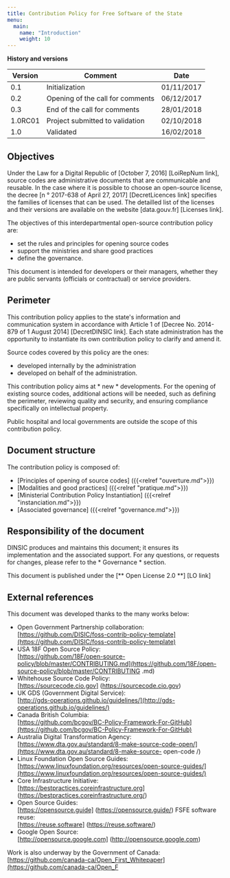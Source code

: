 ```yaml
---
title: Contribution Policy for Free Software of the State
menu: 
  main:
    name: "Introduction"
    weight: 10
---
```


__History and versions__

| Version | Comment                          | Date       |
|---------|----------------------------------|------------|
| 0.1     | Initialization                   | 01/11/2017 |
| 0.2     | Opening of the call for comments | 06/12/2017 |
| 0.3     | End of the call for comments     | 28/01/2018 |
| 1.0RC01 | Project submitted to validation  | 02/10/2018 |
| 1.0     | Validated                        | 16/02/2018 |

## Objectives

Under the Law for a Digital Republic of [October 7, 2016] [LoiRepNum link], source codes are administrative documents
that are communicable and reusable. In the case where it is possible to choose an open-source license, the decree
[n ° 2017-638 of April 27, 2017] [DecretLicences link] specifies the families of licenses that can be used. The detailled list
of the licenses and their versions are available on the website [data.gouv.fr] [Licenses link].

The objectives of this interdepartmental open-source contribution policy are:

 * set the rules and principles for opening source codes
 * support the ministries and share good practices
 * define the governance.

This document is intended for developers or their managers, whether they are public servants (officials
or contractual) or service providers.

## Perimeter

This contribution policy applies to the state's information and communication system
in accordance with Article 1 of [Decree No. 2014-879 of 1 August 2014] [DecretDINSIC link]. Each state administration
has the opportunity to instantiate its own contribution policy to clarify and amend it.

Source codes covered by this policy are the ones:

 * developed internally by the administration
 * developed on behalf of the administration.

This contribution policy aims at * new * developments. For the opening of existing source codes, additional actions will be needed,
such as defining the perimeter, reviewing quality and security, and ensuring compliance specifically on intellectual property.

Public hospital and local governments are outside the scope of this contribution policy.

## Document structure

The contribution policy is composed of:

 * [Principles of opening of source codes] ({{<relref "ouverture.md">}})
 * [Modalities and good practices] ({{<relref "pratique.md">}})
 * [Ministerial Contribution Policy Instantiation] ({{<relref "instanciation.md">}})
 * [Associated governance] ({{<relref "governance.md">}})

## Responsibility of the document

DINSIC produces and maintains this document; it ensures its implementation and the associated support. For any questions, or requests
for changes, please refer to the * Governance * section.

This document is published under the [** Open License 2.0 **] [LO link]

## External references

This document was developed thanks to the many works below:

 * Open Government Partnership collaboration:
 <br> [https://github.com/DISIC/foss-contrib-policy-template](https://github.com/DISIC/foss-contrib-policy-template)
 * USA 18F Open Source Policy:
 <br> [https://github.com/18F/open-source-policy/blob/master/CONTRIBUTING.md](https://github.com/18F/open-source-policy/blob/master/CONTRIBUTING .md)
 * Whitehouse Source Code Policy:
 <br> [https://sourcecode.cio.gov] (https://sourcecode.cio.gov)
 * UK GDS (Government Digital Service):
 <br> [http://gds-operations.github.io/guidelines/](http://gds-operations.github.io/guidelines/)
 * Canada British Columbia:
 <br> [https://github.com/bcgov/BC-Policy-Framework-For-GitHub](https://github.com/bcgov/BC-Policy-Framework-For-GitHub)
 * Australia Digital Transformation Agency:
 <br> [https://www.dta.gov.au/standard/8-make-source-code-open/](https://www.dta.gov.au/standard/8-make-source- open-code /)
 * Linux Foundation Open Source Guides:
 <br> [https://www.linuxfoundation.org/resources/open-source-guides/](https://www.linuxfoundation.org/resources/open-source-guides/)
 * Core Infrastructure Initiative:
 <br> [https://bestpractices.coreinfrastructure.org] (https://bestpractices.coreinfrastructure.org/)
 * Open Source Guides:
 <br> [https://opensource.guide] (https://opensource.guide/)
 FSFE software reuse:
 <br> [https://reuse.software] (https://reuse.software/)
 * Google Open Source:
 <br> [http://opensource.google.com] (http://opensource.google.com)

Work is also underway by the Government of Canada: [https://github.com/canada-ca/Open_First_Whitepaper](https://github.com/canada-ca/Open_F
